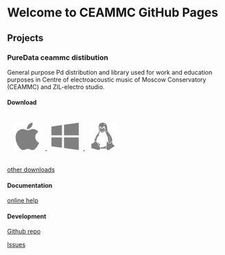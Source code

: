 <!-- {% assign lang = site.data.language.ru %}
<a href="{{site.baseurl}}/ru">{{lang.icon}} {{ lang.label }} ({{ language.code }})</a> -->


# Welcome to CEAMMC GitHub Pages

## Projects

### PureData ceammc distibution

General purpose Pd distribution and library used for work and education purposes in Centre of electroacoustic music of Moscow Conservatory (CEAMMC) and ZIL-electro studio.

#### Download

<div style="padding: 20px 5px">
<a href="https://github.com/uliss/pure-data/releases/download/v2021.11/Pd-ceammc_2021.11-macosx-10.13.dmg">
<img src="img/mac-os-64.png" alt="download mac version" style="padding: 0 10px"/>
</a>

<a href="https://github.com/uliss/pure-data/releases/download/v2021.11/PureData-ceammc-2021.11-x86_64-float-setup.exe">
<img src="img/os-windows8-64.png" alt="download windows version" style="padding: 0 10px"/>
</a>
<a href="https://snapcraft.io/pd-ceammc">
<img src="img/linux-64.png" alt="download linux version" style="padding: 0 10px"/>
</a>
</div>


<a href="https://github.com/uliss/pure-data/releases/latest">other downloads</a>


#### Documentation

<a href="https://ceammc.github.io/pd-help/help-en">online help</a>

#### Development

<a href="https://github.com/uliss/pure-data">Github repo</a>

<a href="https://github.com/uliss/pure-data">Issues</a>
